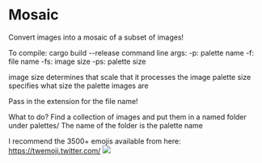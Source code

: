 # Mosaic
Convert images into a mosaic of a subset of images!

To compile: 
	cargo build --release
command line args:
-p: palette name
-f: file name
-fs: image size
-ps: palette size

image size determines that scale that it processes the image
palette size specifies what size the palette images are

Pass in the extension for the file name!

What to do?
Find a collection of images and put them in a named folder under palettes/
The name of the folder is the palette name

I recommend the 3500+ emojis available from here: https://twemoji.twitter.com/
![](https://ninja.dog/3SVRMe.jpg)
